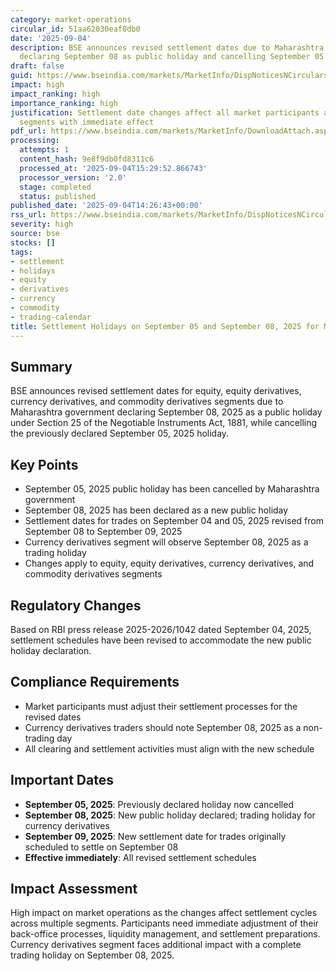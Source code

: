 ```yaml
---
category: market-operations
circular_id: 51aa62030eaf0db0
date: '2025-09-04'
description: BSE announces revised settlement dates due to Maharashtra government
  declaring September 08 as public holiday and cancelling September 05 holiday.
draft: false
guid: https://www.bseindia.com/markets/MarketInfo/DispNoticesNCirculars.aspx?Noticeid={8BFCDD01-A181-40C8-B179-C9C3F3C45CB9}&noticeno=20250904-56&dt=09/04/2025&icount=56&totcount=62&flag=0
impact: high
impact_ranking: high
importance_ranking: high
justification: Settlement date changes affect all market participants across multiple
  segments with immediate effect
pdf_url: https://www.bseindia.com/markets/MarketInfo/DownloadAttach.aspx?id=20250904-56&attachedId=
processing:
  attempts: 1
  content_hash: 9e8f9db0fd8311c6
  processed_at: '2025-09-04T15:29:52.866743'
  processor_version: '2.0'
  stage: completed
  status: published
published_date: '2025-09-04T14:26:43+00:00'
rss_url: https://www.bseindia.com/markets/MarketInfo/DispNoticesNCirculars.aspx?Noticeid={8BFCDD01-A181-40C8-B179-C9C3F3C45CB9}&noticeno=20250904-56&dt=09/04/2025&icount=56&totcount=62&flag=0
severity: high
source: bse
stocks: []
tags:
- settlement
- holidays
- equity
- derivatives
- currency
- commodity
- trading-calendar
title: Settlement Holidays on September 05 and September 08, 2025 for Multiple Segments
---
```


## Summary

BSE announces revised settlement dates for equity, equity derivatives, currency derivatives, and commodity derivatives segments due to Maharashtra government declaring September 08, 2025 as a public holiday under Section 25 of the Negotiable Instruments Act, 1881, while cancelling the previously declared September 05, 2025 holiday.

## Key Points

- September 05, 2025 public holiday has been cancelled by Maharashtra government
- September 08, 2025 has been declared as a new public holiday
- Settlement dates for trades on September 04 and 05, 2025 revised from September 08 to September 09, 2025
- Currency derivatives segment will observe September 08, 2025 as a trading holiday
- Changes apply to equity, equity derivatives, currency derivatives, and commodity derivatives segments

## Regulatory Changes

Based on RBI press release 2025-2026/1042 dated September 04, 2025, settlement schedules have been revised to accommodate the new public holiday declaration.

## Compliance Requirements

- Market participants must adjust their settlement processes for the revised dates
- Currency derivatives traders should note September 08, 2025 as a non-trading day
- All clearing and settlement activities must align with the new schedule

## Important Dates

- **September 05, 2025**: Previously declared holiday now cancelled
- **September 08, 2025**: New public holiday declared; trading holiday for currency derivatives
- **September 09, 2025**: New settlement date for trades originally scheduled to settle on September 08
- **Effective immediately**: All revised settlement schedules

## Impact Assessment

High impact on market operations as the changes affect settlement cycles across multiple segments. Participants need immediate adjustment of their back-office processes, liquidity management, and settlement preparations. Currency derivatives segment faces additional impact with a complete trading holiday on September 08, 2025.